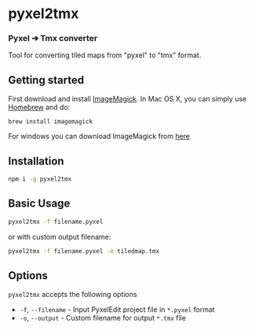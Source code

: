 # pyxel2tmx 

### Pyxel ➔ Tmx converter
Tool for converting tiled maps from "pyxel" to "tmx" format.

## Getting started
First download and install [ImageMagick](http://www.imagemagick.org/). In Mac OS X, you can simply use [Homebrew](http://mxcl.github.io/homebrew/) and do:

    brew install imagemagick

For windows you can download ImageMagick from [here](https://www.imagemagick.org/script/download.php#windows)

## Installation

```bash
npm i -g pyxel2tmx
```

## Basic Usage

```bash
pyxel2tmx -f filename.pyxel
```
or with custom output filename:
```bash
pyxel2tmx -f filename.pyxel -o tiledmap.tmx
```

## Options

`pyxel2tmx` accepts the following options

- `-f`, `--filename` - Input PyxelEdit project file in `*.pyxel` format
- `-o`, `--output` - Custom filename for output `*.tmx` file